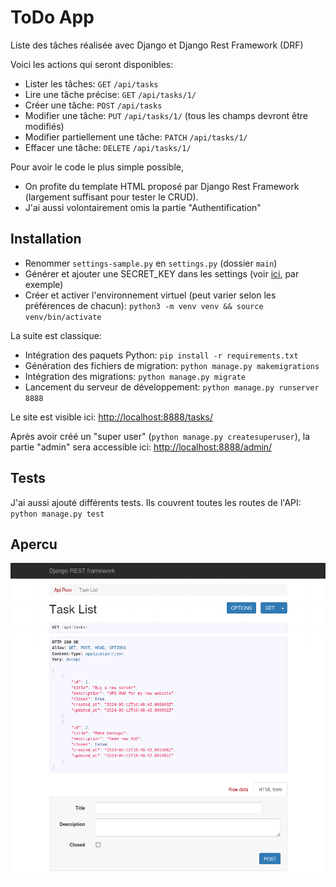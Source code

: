 # ToDo App

Liste des tâches réalisée avec Django et Django Rest Framework (DRF)

Voici les actions qui seront disponibles:

- Lister les tâches: `GET` `/api/tasks`
- Lire une tâche précise: `GET` `/api/tasks/1/`
- Créer une tâche: `POST` `/api/tasks`
- Modifier une tâche: `PUT` `/api/tasks/1/` (tous les champs devront être modifiés)
- Modifier partiellement une tâche: `PATCH` `/api/tasks/1/`
- Effacer une tâche: `DELETE` `/api/tasks/1/`

Pour avoir le code le plus simple possible, 

- On profite du template HTML proposé par Django Rest Framework (largement suffisant pour tester le CRUD). 
- J'ai aussi volontairement omis la partie "Authentification"

## Installation

- Renommer `settings-sample.py` en `settings.py` (dossier `main`) 
- Générer et ajouter une SECRET_KEY dans les settings (voir [ici](https://djecrety.ir/), par exemple)
- Créer et activer l'environnement virtuel (peut varier selon les préférences de chacun): `python3 -m venv venv && source venv/bin/activate`

La suite est classique:

- Intégration des paquets Python: `pip install -r requirements.txt`
- Génération des fichiers de migration: `python manage.py makemigrations`
- Intégration des migrations: `python manage.py migrate`
- Lancement du serveur de développement: `python manage.py runserver 8888`

Le site est visible ici: <http://localhost:8888/tasks/>

Après avoir créé un "super user" (`python manage.py createsuperuser`), la partie "admin" sera accessible ici: <http://localhost:8888/admin/>

## Tests

J'ai aussi ajouté différents tests. Ils couvrent toutes les routes de l'API: `python manage.py test`

## Apercu

![ToDo App](todo_django-drf.png)
